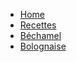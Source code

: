 <!-- docs/_sidebar.md -->
- [Home](/)
- [Recettes](/Recettes/)
- [Béchamel](/Recettes/Sauces/bechamel.md)
- [Bolognaise](/Recettes/Sauces/bolognaise.md)
